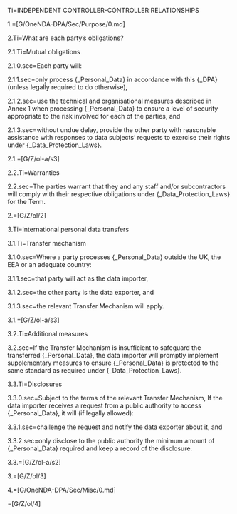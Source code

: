 Ti=INDEPENDENT CONTROLLER-CONTROLLER RELATIONSHIPS

1.=[G/OneNDA-DPA/Sec/Purpose/0.md]

2.Ti=What are each party’s obligations?

2.1.Ti=Mutual obligations

2.1.0.sec=Each party will:

2.1.1.sec=only process {_Personal_Data} in accordance with this {_DPA} (unless legally required to do otherwise),

2.1.2.sec=use the technical and organisational measures described in Annex 1 when processing {_Personal_Data} to ensure a level of security appropriate to the risk involved for each of the parties, and

2.1.3.sec=without undue delay, provide the other party with reasonable assistance with responses to data subjects’ requests to exercise their rights under {_Data_Protection_Laws}.

2.1.=[G/Z/ol-a/s3]

2.2.Ti=Warranties

2.2.sec=The parties warrant that they and any staff and/or subcontractors will comply with their respective obligations under {_Data_Protection_Laws} for the Term.

2.=[G/Z/ol/2]

3.Ti=International personal data transfers

3.1.Ti=Transfer mechanism

3.1.0.sec=Where a party processes {_Personal_Data} outside the UK, the EEA or an adequate country:

3.1.1.sec=that party will act as the data importer,

3.1.2.sec=the other party is the data exporter, and

3.1.3.sec=the relevant Transfer Mechanism will apply.

3.1.=[G/Z/ol-a/s3]

3.2.Ti=Additional measures

3.2.sec=If the Transfer Mechanism is insufficient to safeguard the transferred {_Personal_Data}, the data importer will promptly implement supplementary measures to ensure {_Personal_Data} is protected to the same standard as required under {_Data_Protection_Laws}.

3.3.Ti=Disclosures

3.3.0.sec=Subject to the terms of the relevant Transfer Mechanism, If the data importer receives a request from a public authority to access {_Personal_Data}, it will (if legally allowed):

3.3.1.sec=challenge the request and notify the data exporter about it, and

3.3.2.sec=only disclose to the public authority the minimum amount of {_Personal_Data} required and keep a record of the disclosure. 

3.3.=[G/Z/ol-a/s2]

3.=[G/Z/ol/3]

4.=[G/OneNDA-DPA/Sec/Misc/0.md]

=[G/Z/ol/4]
